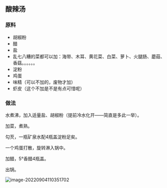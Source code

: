## 酸辣汤

### 原料

- 胡椒粉
- 醋
- 盐
- 乱七八糟的菜都可以加：海带、木耳、黄花菜、白菜、萝卜、火腿肠、蘑菇、香菇。。。。。。
- 淀粉
- 鸡蛋
- 味精（可以不加的，废物才加）
- 虾皮（这个不加是不是有点可惜呢）

### 做法

水煮沸，加入适量盐、胡椒粉（提前冷水化开——简直是多此一举）。

加菜，煮熟。

勾芡，一瓶矿泉水配4瓶盖淀粉足矣。

一个鸡蛋打散，旋转淋入锅中。

加醋，5°香醋4瓶盖。

出锅。

![image-20220904110351702](https://cdn.jsdelivr.net/gh//gary8177/pic@main/20220904_1662260633.png)